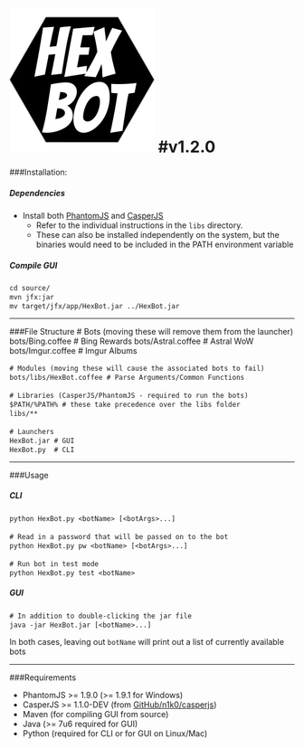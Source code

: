 ![HexBot](/source/src/main/resources/HexBot.png "HexBot")
#v1.2.0
===


###Installation:
##### Dependencies
- Install both [PhantomJS](http://phantomjs.org/download.html) and [CasperJS](http://casperjs.org/installation.html)
  - Refer to the individual instructions in the `libs` directory.
  - These can also be installed independently on the system, but the binaries would need to be included in the PATH environment variable

##### Compile GUI
    cd source/
    mvn jfx:jar
    mv target/jfx/app/HexBot.jar ../HexBot.jar

---

###File Structure
    # Bots (moving these will remove them from the launcher)
    bots/Bing.coffee # Bing Rewards
    bots/Astral.coffee # Astral WoW
    bots/Imgur.coffee # Imgur Albums

    # Modules (moving these will cause the associated bots to fail)
    bots/libs/HexBot.coffee # Parse Arguments/Common Functions

    # Libraries (CasperJS/PhantomJS - required to run the bots)
    $PATH/%PATH% # these take precedence over the libs folder
    libs/**

    # Launchers
    HexBot.jar # GUI
    HexBot.py  # CLI

---

###Usage
##### CLI
    python HexBot.py <botName> [<botArgs>...]

    # Read in a password that will be passed on to the bot
    python HexBot.py pw <botName> [<botArgs>...]

    # Run bot in test mode
    python HexBot.py test <botName>

##### GUI
    # In addition to double-clicking the jar file
    java -jar HexBot.jar [<botName>...]

In both cases, leaving out `botName` will print out a list of currently available bots

---

###Requirements
- PhantomJS >= 1.9.0 (>= 1.9.1 for Windows)
- CasperJS >= 1.1.0-DEV (from [GitHub/n1k0/casperjs](http://github.com/n1k0/casperjs))
- Maven (for compiling GUI from source)
- Java (>= 7u6 required for GUI)
- Python (required for CLI or for GUI on Linux/Mac)